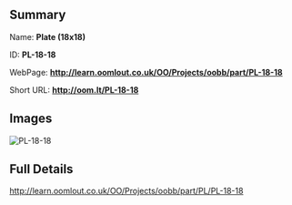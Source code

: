 

## Summary
 
Name: __Plate (18x18)__

ID: __PL-18-18__

WebPage: __http://learn.oomlout.co.uk/OO/Projects/oobb/part/PL-18-18__

Short URL: __http://oom.lt/PL-18-18__


## Images
![PL-18-18](http://oomlout.com/oomlout-OOBB/part/PL/PL-18-18/OOBB-PL-18-18_420.png)




## Full Details

 http://learn.oomlout.co.uk/OO/Projects/oobb/part/PL/PL-18-18

